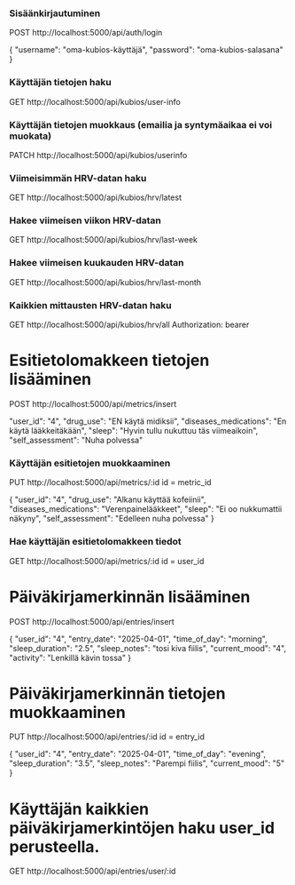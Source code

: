 


### Sisäänkirjautuminen

POST http://localhost:5000/api/auth/login


{
  "username": "oma-kubios-käyttäjä",
  "password": "oma-kubios-salasana"
}


### Käyttäjän tietojen haku

GET http://localhost:5000/api/kubios/user-info


### Käyttäjän tietojen muokkaus (emailia ja syntymäaikaa ei voi muokata)

PATCH http://localhost:5000/api/kubios/userinfo


### Viimeisimmän HRV-datan haku

GET http://localhost:5000/api/kubios/hrv/latest

### Hakee viimeisen viikon HRV-datan

GET http://localhost:5000/api/kubios/hrv/last-week

### Hakee viimeisen kuukauden HRV-datan

GET http://localhost:5000/api/kubios/hrv/last-month


### Kaikkien mittausten HRV-datan haku

GET http://localhost:5000/api/kubios/hrv/all
Authorization: bearer




# Esitietolomakkeen tietojen lisääminen

POST http://localhost:5000/api/metrics/insert

  "user_id": "4",
  "drug_use": "EN käytä midiksii",
  "diseases_medications": "En käytä lääkkeitäkään",
  "sleep": "Hyvin tullu nukuttuu täs viimeaikoin",
  "self_assessment": "Nuha polvessa"




### Käyttäjän esitietojen muokkaaminen
PUT http://localhost:5000/api/metrics/:id id = metric_id


{
  "user_id": "4",
  "drug_use": "Alkanu käyttää kofeiinii",
  "diseases_medications": "Verenpainelääkkeet",
  "sleep": "Ei oo nukkumattii näkyny",
  "self_assessment": "Edelleen nuha polvessa"
}



### Hae käyttäjän esitietolomakkeen tiedot
GET  http://localhost:5000/api/metrics/:id id = user_id

# Päiväkirjamerkinnän lisääminen

POST http://localhost:5000/api/entries/insert


{
 "user_id": "4",
 "entry_date": "2025-04-01",
 "time_of_day": "morning",
 "sleep_duration": "2.5",
 "sleep_notes": "tosi kiva fiilis",
 "current_mood": "4",
 "activity": "Lenkillä kävin tossa"
}

# Päiväkirjamerkinnän tietojen muokkaaminen

PUT http://localhost:5000/api/entries/:id  id = entry_id


{
 "user_id": "4",
 "entry_date": "2025-04-01",
 "time_of_day": "evening",
 "sleep_duration": "3.5",
 "sleep_notes": "Parempi fiilis",
 "current_mood": "5"
}



# Käyttäjän kaikkien päiväkirjamerkintöjen haku user_id perusteella.

GET  http://localhost:5000/api/entries/user/:id




